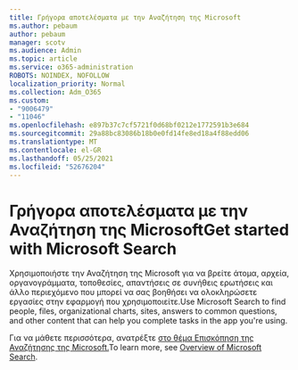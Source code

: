 ```yaml
---
title: Γρήγορα αποτελέσματα με την Αναζήτηση της Microsoft
ms.author: pebaum
author: pebaum
manager: scotv
ms.audience: Admin
ms.topic: article
ms.service: o365-administration
ROBOTS: NOINDEX, NOFOLLOW
localization_priority: Normal
ms.collection: Adm_O365
ms.custom:
- "9006479"
- "11046"
ms.openlocfilehash: e897b37c7cf5721f0d68bf0212e1772591b3e684
ms.sourcegitcommit: 29a88bc83086b18b0e0fd14fe8ed18a4f88edd06
ms.translationtype: MT
ms.contentlocale: el-GR
ms.lasthandoff: 05/25/2021
ms.locfileid: "52676204"
---
```

# <a name="get-started-with-microsoft-search"></a><span data-ttu-id="6189c-102">Γρήγορα αποτελέσματα με την Αναζήτηση της Microsoft</span><span class="sxs-lookup"><span data-stu-id="6189c-102">Get started with Microsoft Search</span></span>

<span data-ttu-id="6189c-103">Χρησιμοποιήστε την Αναζήτηση της Microsoft για να βρείτε άτομα, αρχεία, οργανογράμματα, τοποθεσίες, απαντήσεις σε συνήθεις ερωτήσεις και άλλο περιεχόμενο που μπορεί να σας βοηθήσει να ολοκληρώσετε εργασίες στην εφαρμογή που χρησιμοποιείτε.</span><span class="sxs-lookup"><span data-stu-id="6189c-103">Use Microsoft Search to find people, files, organizational charts, sites, answers to common questions, and other content that can help you complete tasks in the app you're using.</span></span>

<span data-ttu-id="6189c-104">Για να μάθετε περισσότερα, ανατρέξτε [στο θέμα Επισκόπηση της Αναζήτησης της Microsoft.](https://go.microsoft.com/fwlink/?linkid=2157644)</span><span class="sxs-lookup"><span data-stu-id="6189c-104">To learn more, see [Overview of Microsoft Search](https://go.microsoft.com/fwlink/?linkid=2157644).</span></span>
